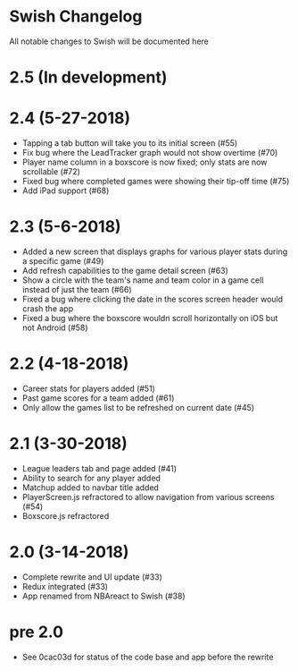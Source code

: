 # Swish Changelog

All notable changes to Swish will be documented here

# 2.5 (In development)

# 2.4 (5-27-2018)
- Tapping a tab button will take you to its initial screen (#55)
- Fix bug where the LeadTracker graph would not show overtime (#70)
- Player name column in a boxscore is now fixed; only stats are now scrollable (#72)
- Fixed bug where completed games were showing their tip-off time (#75)
- Add iPad support (#68)

# 2.3 (5-6-2018)

- Added a new screen that displays graphs for various player stats during a specific game (#49)
- Add refresh capabilities to the game detail screen (#63)
- Show a circle with the team's name and team color in a game cell instead of just the team (#66)
- Fixed a bug where clicking the date in the scores screen header would crash the app
- Fixed a bug where the boxscore wouldn scroll horizontally on iOS but not Android (#58)

# 2.2 (4-18-2018)

- Career stats for players added (#51)
- Past game scores for a team added (#61)
- Only allow the games list to be refreshed on current date (#45)

# 2.1 (3-30-2018)

- League leaders tab and page added (#41)
- Ability to search for any player added
- Matchup added to navbar title added
- PlayerScreen.js refractored to allow navigation from various screens (#54)
- Boxscore.js refractored

# 2.0 (3-14-2018)

- Complete rewrite and UI update (#33)
- Redux integrated (#33)
- App renamed from NBAreact to Swish (#38)

# pre 2.0

- See 0cac03d for status of the code base and app before the rewrite
